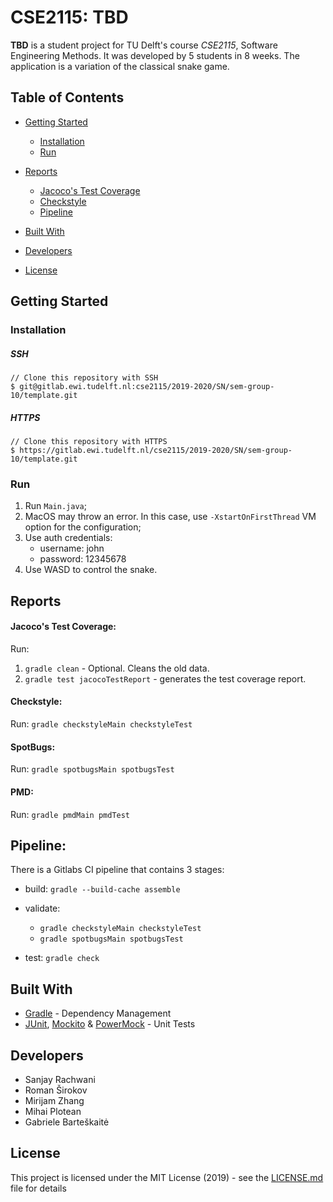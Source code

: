 # CSE2115: TBD

**TBD** is a student project for TU Delft's course *CSE2115*, Software Engineering Methods. It was developed by 5 students in 8 weeks. The application is a variation of the classical snake game.

## Table of Contents

- [Getting Started](#getting-started)
  - [Installation](#installation)
  - [Run](#run)

- [Reports](#reports)
  - [Jacoco's Test Coverage](#jacocos-test-coverage)
  - [Checkstyle](#checkstyle)
  - [Pipeline](#pipeline)

- [Built With](#built-with)

- [Developers](#developers)

- [License](#license)

## Getting Started

### Installation

##### SSH

```
// Clone this repository with SSH
$ git@gitlab.ewi.tudelft.nl:cse2115/2019-2020/SN/sem-group-10/template.git
```

##### HTTPS

```
// Clone this repository with HTTPS
$ https://gitlab.ewi.tudelft.nl/cse2115/2019-2020/SN/sem-group-10/template.git
```

### Run

1) Run `Main.java`;
2) MacOS may throw an error. In this case, use `-XstartOnFirstThread` VM option for the configuration;
3) Use auth credentials:
    - username: john
    - password: 12345678
4) Use WASD to control the snake.

## Reports

#### Jacoco's Test Coverage:  
Run:
1) `gradle clean` - Optional. Cleans the old data.
2) `gradle test jacocoTestReport` - generates the test coverage report.

#### Checkstyle:  
Run: `gradle checkstyleMain checkstyleTest`

#### SpotBugs:
Run: `gradle spotbugsMain spotbugsTest`

#### PMD:
Run: `gradle pmdMain pmdTest`


## Pipeline:

There is a Gitlabs CI pipeline that contains 3 stages:

- build: `gradle --build-cache assemble`
      
    
- validate:
    - `gradle checkstyleMain checkstyleTest`
    - `gradle spotbugsMain spotbugsTest`
            
- test: `gradle check`


## Built With
- [Gradle](http://gradle.org) - Dependency Management
- [JUnit](https://junit.org/junit5/), [Mockito](https://site.mockito.org) & [PowerMock](https://github.com/powermock/powermock/wiki) - Unit Tests

## Developers

* Sanjay Rachwani
* Roman Širokov
* Mirijam Zhang
* Mihai Plotean
* Gabriele Barteškaitė


## License

This project is licensed under the MIT License (2019) - see the [LICENSE.md](LICENSE.md) file for details

